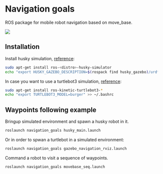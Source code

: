 # Navigation goals
ROS package for mobile robot navigation based on move_base.

<img src="https://github.com/RuslanAgishev/navigation_goals/blob/master/figures/husky_example.png"/>

## Installation
Install husky simulation, [reference](http://wiki.ros.org/husky_gazebo/Tutorials/Simulating%20Husky):
```bash
sudo apt-get install ros-<distro>-husky-simulator
echo "export HUSKY_GAZEBO_DESCRIPTION=$(rospack find husky_gazebo)/urdf/description.gazebo.xacro" >> ~/.bashrc
```

In case you want to use a turtlebot3 simulation, [reference](https://hotblackrobotics.github.io/en/blog/2018/01/29/seq-goals-py/):
```bash
sudo apt-get install ros-kinetic-turtlebot3-*
echo "export TURTLEBOT3_MODEL=burger" >> ~/.bashrc
```

## Waypoints following example
Bringup simulated environment and spawn a husky robot in it.
```bash
roslaunch navigation_goals husky_main.launch
```
Or in order to spwan a turtlebot in a simulated environment:
```bash
roslaunch navigation_goals gazebo_navigation_rviz.launch
```
Command a robot to visit a sequence of waypoints.
```bash
roslaunch navigation_goals movebase_seq.launch
```
